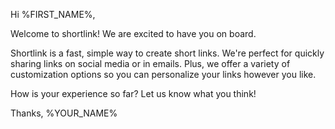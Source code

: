 Hi %FIRST_NAME%,

Welcome to shortlink! We are excited to have you on board.

Shortlink is a fast, simple way to create short links. We're perfect for quickly sharing links on social media or in emails. Plus, we offer a variety of customization options so you can personalize your links however you like.

How is your experience so far? Let us know what you think!

Thanks, %YOUR_NAME%
